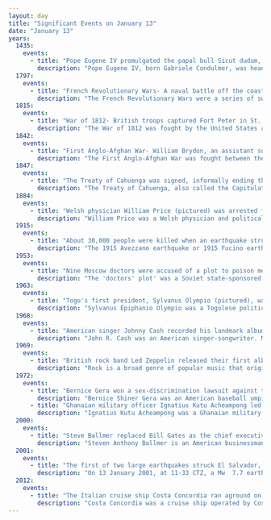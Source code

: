 ```yaml
---
layout: day
title: "Significant Events on January 13"
date: "January 13"
years:
  1435:
    events:
      - title: "Pope Eugene IV promulgated the papal bull Sicut dudum, forbidding the enslavement of the native Guanche of the Canary Islands by the Spanish."
        description: "Pope Eugene IV, born Gabriele Condulmer, was head of the Catholic Church and ruler of the Papal States from 11 March 1431 to his death, in February 1447. Condulmer was a Venetian, and a nephew of Pope Gregory XII. In 1431, he was elected pope."
  1797:
    events:
      - title: "French Revolutionary Wars- A naval battle off the coast of Brittany between two British frigates and a French ship of the line ended with hundreds of deaths when the latter ran aground."
        description: "The French Revolutionary Wars were a series of sweeping military conflicts resulting from the French Revolution that lasted from 1792 until 1802. They pitted France against Great Britain, Austria, Prussia, Russia, and several other countries. The wars are divided into two periods- the War of the First Coalition (1792–1797) and the War of the Second Coalition (1798–1802). Initially confined to Europe, the fighting gradually assumed a global dimension. After a decade of constant warfare and aggressive diplomacy, France had conquered territories in the Italian Peninsula, the Low Countries, and the Rhineland due to its very large and powerful military, which had been totally mobilized for war against most of Europe with mass conscription of the vast French population. French success in these conflicts ensured military occupation and the spread of revolutionary principles over much of Europe."
  1815:
    events:
      - title: "War of 1812- British troops captured Fort Peter in St. Marys, Georgia, in the only battle of the war to take place in the state."
        description: "The War of 1812 was fought by the United States and its allies against the United Kingdom and its allies in North America. It began when the United States declared war on Britain on 18 June 1812. Although peace terms were agreed upon in the December 1814 Treaty of Ghent, the war did not officially end until the peace treaty was ratified by the United States Congress on 17 February 1815."
  1842:
    events:
      - title: "First Anglo-Afghan War- William Brydon, an assistant surgeon in the British Army, was the sole European of the 14,000 people retreating from Kabul to Jalalabad who evaded capture or death."
        description: "The First Anglo-Afghan War was fought between the British Empire and the Emirate of Kabul from 1838 to 1842. The British initially successfully invaded the country taking sides in a succession dispute between emir Dost Mohammad Khan (Barakzai) and former King Shah Shujah (Durrani), whom they reinstalled upon occupying Kabul in August 1839. The main British Indian force occupied Kabul and endured harsh winters. The force and its camp followers were almost completely massacred during the 1842 retreat from Kabul."
  1847:
    events:
      - title: "The Treaty of Cahuenga was signed, informally ending the fighting of the Mexican–American War in California."
        description: "The Treaty of Cahuenga, also called the Capitulation of Cahuenga, was an 1847 agreement that ended the Conquest of California, resulting in a ceasefire between Californios and Americans. The treaty was signed at the Campo de Cahuenga on 13 January 1847, ending the fighting of the Mexican–American War within Alta California. The treaty was drafted in both English and Spanish by José Antonio Carrillo and signed by John C. Frémont, representing the American forces, and Andrés Pico, representing the Mexican forces."
  1884:
    events:
      - title: "Welsh physician William Price (pictured) was arrested for attempting to cremate his deceased infant son; this eventually led to the passing of the Cremation Act 1902 by Parliament."
        description: "William Price was a Welsh physician and political activist best known for his support of Welsh nationalism, Chartism and involvement with the Neo-Druidic religious movement. Historians have characterised Price as one of the most significant figures in Wales during the Victorian era."
  1915:
    events:
      - title: "About 30,000 people were killed when an earthquake struck the Province of L'Aquila in Italy."
        description: "The 1915 Avezzano earthquake or 1915 Fucino earthquake occurred on 13 January in central Italy at 07-52-42 local time. The shock had a moment magnitude of 6.7 and a maximum Mercalli intensity of XI (Extreme). The epicenter was located in the city of Avezzano in the Province of L'Aquila. Around 30,000 direct fatalities and $60 million in damage resulted from the earthquake."
  1953:
    events:
      - title: "Nine Moscow doctors were accused of a plot to poison members of the Soviet political and military leadership."
        description: "The 'doctors' plot' was a Soviet state-sponsored antisemitic campaign based on a conspiracy theory that alleged a cabal of prominent medical specialists, predominantly of Jewish ethnicity, intended to murder leading government and communist party officials. It was also known as the case of saboteur doctors or killer doctors. In 1951–1953, a group of mostly Jewish doctors from Moscow were accused of a conspiracy to assassinate Soviet leaders. This was later accompanied by publications of antisemitic character in the media which talked about the threats of Zionism and condemned people with Jewish surnames. Following this, many doctors, both Jews and non-Jews, were dismissed from their jobs, arrested, and tortured to produce admissions. A few weeks after Stalin's death in 1953, the new Soviet leadership said there was a lack of evidence regarding the doctors' plot and the case was dropped. Soon after, the case was declared to have been a fabrication."
  1963:
    events:
      - title: "Togo's first president, Sylvanus Olympio (pictured), was assassinated by military officers in a coup d'état led by Emmanuel Bodjollé, Étienne Eyadéma, and Kléber Dadjo."
        description: "Sylvanus Épiphanio Olympio was a Togolese politician who served as prime minister, and then president, of Togo from 1958 until his assassination in 1963. He came from the important Olympio family, which included his uncle Octaviano Olympio, one of the richest people in Togo in the early 1900s."
  1968:
    events:
      - title: "American singer Johnny Cash recorded his landmark album At Folsom Prison live at Folsom State Prison in California."
        description: "John R. Cash was an American singer-songwriter. Most of Cash's music contains themes of sorrow, moral tribulation, and redemption, especially songs from the later stages of his career. He was known for his deep, calm, bass-baritone voice, the distinctive sound of his backing band, the Tennessee Three, that was characterized by its train-like chugging guitar rhythms, a rebelliousness coupled with an increasingly somber and humble demeanor, and his free prison concerts. Cash wore a trademark all-black stage wardrobe, which earned him the nickname 'Man in Black'."
  1969:
    events:
      - title: "British rock band Led Zeppelin released their first album, Led Zeppelin, in the United States."
        description: "Rock is a broad genre of popular music that originated in the United States as 'rock and roll' in the late 1940s and early 1950s, developing into a range of different styles from the mid-1960s, primarily in the United States and the United Kingdom. It has its roots in rock and roll, a style that drew directly from the black musical genres of blues, rhythm and blues, and country music. Rock also drew strongly from genres such as electric blues and folk, and incorporated influences from jazz and other musical styles. For instrumentation, rock is typically centered on the electric guitar, usually as part of a rock group with electric bass guitar, drums, and one or more singers. Usually, rock is song-based music with a 44 time signature and using a verse–chorus form, but the genre has become extremely diverse. Like pop music, lyrics often stress romantic love but also address a wide variety of other themes that are frequently social or political. Rock was the most popular genre of music in the U.S. and much of the Western world from the 1950s to the 2010s."
  1972:
    events:
      - title: "Bernice Gera won a sex-discrimination lawsuit against the National Association of Professional Baseball Leagues, allowing her to become the first female professional baseball umpire."
        description: "Bernice Shiner Gera was an American baseball umpire. She became the first woman to umpire a professional baseball game in 1972, retiring after one game citing the resentment of other umpires."
      - title: "Ghanaian military officer Ignatius Kutu Acheampong led a coup to overthrow Prime Minister Kofi Abrefa Busia and President Edward Akufo-Addo."
        description: "Ignatius Kutu Acheampong was a Ghanaian military officer and politician who was the military head of state of Ghana from 13 January 1972 to 5 July 1978, when he was deposed in a palace coup. He was executed by firing squad on 16 June 1979."
  2000:
    events:
      - title: "Steve Ballmer replaced Bill Gates as the chief executive officer of Microsoft."
        description: "Steven Anthony Ballmer is an American businessman and investor who served as chief executive officer of Microsoft from 2000 to 2014. He is the owner of the Los Angeles Clippers of the National Basketball Association (NBA). He is a co-founder of Ballmer Group, a philanthropic investment company. As of November 2024, Bloomberg Billionaires Index estimates his personal wealth at around $145 billion, making him the 10th-richest person in the world. At the same time Forbes ranks him as the eighth-richest person with a net worth of $123 billion."
  2001:
    events:
      - title: "The first of two large earthquakes struck El Salvador, killing at least 944 people and destroying over 100,000 homes."
        description: "On 13 January 2001, at 11-33 CTZ, a Mw  7.7 earthquake struck off the coast of Usulután Department, El Salvador, at a depth of 60 km (37 mi). At least 952 people were killed; 944 in El Salvador and 8 in Guatemala, over 5,500 were injured and nearly 200 were left missing due to the earthquake; every single department in the country reported casualties and severe damage, and damage from the earthquake was reported in five countries throughout Central America."
  2012:
    events:
      - title: "The Italian cruise ship Costa Concordia ran aground on a reef and capsized off Isola del Giglio, Tuscany."
        description: "Costa Concordia was a cruise ship operated by Costa Crociere. She was the first of her class, followed by her sister ships Costa Serena, Costa Pacifica, Costa Favolosa and Costa Fascinosa, and Carnival Splendor built for Carnival Cruise Line. When the 114,137-ton Costa Concordia and her sister ships entered service, they were among the largest ships built in Italy until the construction of the 130,000 GT Dream-class cruise ships."
---
```


